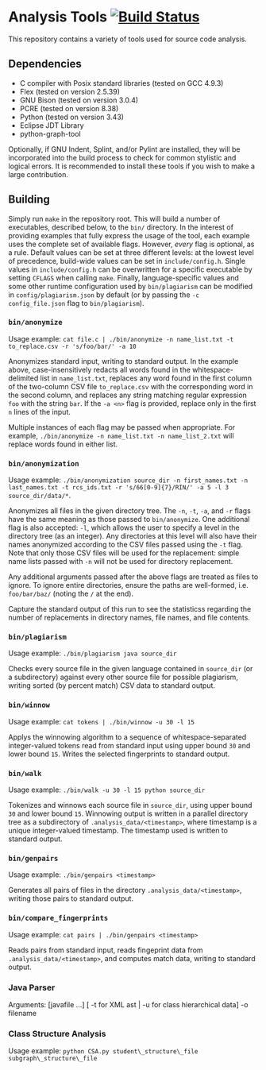 # Analysis Tools [![Build Status](https://travis-ci.org/Submitty/AnalysisTools.svg?branch=master)](https://travis-ci.org/Submitty/AnalysisTools)
This repository contains a variety of tools used for source code analysis.

## Dependencies
* C compiler with Posix standard libraries (tested on GCC 4.9.3)
* Flex (tested on version 2.5.39)
* GNU Bison (tested on version 3.0.4)
* PCRE (tested on version 8.38)
* Python (tested on version 3.43)
* Eclipse JDT Library
* python-graph-tool

Optionally, if GNU Indent, Splint, and/or Pylint are installed, they will be incorporated into the build process to check for common stylistic and logical errors. It is recommended to install these tools if you wish to make a large contribution.

## Building
Simply run `make` in the repository root. This will build a number of executables, described below, to the `bin/` directory. In the interest of providing examples that fully express the usage of the tool, each example uses the complete set of available flags. However, *every* flag is optional, as a rule. Default values can be set at three different levels: at the lowest level of precedence, build-wide values can be set in `include/config.h`. Single values in `include/config.h` can be overwritten for a specific executable by setting `CFLAGS` when calling `make`. Finally, language-specific values and some other runtime configuration used by `bin/plagiarism` can be modified in `config/plagiarism.json` by default (or by passing the `-c config_file.json` flag to `bin/plagiarism`).

### `bin/anonymize`
Usage example: `cat file.c | ./bin/anonymize -n name_list.txt -t to_replace.csv -r 's/foo/bar/' -a 10`

Anonymizes standard input, writing to standard output. In the example above, case-insensitively redacts all words found in the whitespace-delimited list in `name_list.txt`, replaces any word found in the first column of the two-column CSV file `to_replace.csv` with the corresponding word in the second column, and replaces any string matching regular expression `foo` with the string `bar`. If the `-a <n>` flag is provided, replace only in the first `n` lines of the input.

Multiple instances of each flag may be passed when appropriate. For example, `./bin/anonymize -n name_list.txt -n name_list_2.txt` will replace words found in either list.

### `bin/anonymization`
Usage example: `./bin/anonymization source_dir -n first_names.txt -n last_names.txt -t rcs_ids.txt -r 's/66[0-9]{7}/RIN/' -a 5 -l 3 source_dir/data/*`. 

Anonymizes all files in the given directory tree. The `-n`, `-t`, `-a`, and `-r` flags have the same meaning as those passed to `bin/anonymize`. One additional flag is also accepted: `-l`, which allows the user to specify a level in the directory tree (as an integer). Any directories at this level will also have their names anonymized according to the CSV files passed using the `-t` flag. Note that only those CSV files will be used for the replacement: simple name lists passed with `-n` will not be used for directory replacement.

Any additional arguments passed after the above flags are treated as files to ignore. To ignore entire directories, ensure the paths are well-formed, i.e. `foo/bar/baz/` (noting the `/` at the end).

Capture the standard output of this run to see the statisticss regarding the number of replacements in directory names, file names, and file contents.

### `bin/plagiarism`
Usage example: `./bin/plagiarism java source_dir`

Checks every source file in the given language contained in `source_dir` (or a subdirectory) against every other source file for possible plagiarism, writing sorted (by percent match) CSV data to standard output.

### `bin/winnow`
Usage example: `cat tokens | ./bin/winnow -u 30 -l 15`

Applys the winnowing algorithm to a sequence of whitespace-separated integer-valued tokens read from standard input using upper bound `30` and lower bound `15`. Writes the selected fingerprints to standard output.

### `bin/walk`
Usage example: `./bin/walk -u 30 -l 15 python source_dir`

Tokenizes and winnows each source file in `source_dir`, using upper bound `30` and lower bound `15`. Winnowing output is written in a parallel directory tree as a subdirectory of `.analysis_data/<timestamp>`, where timestamp is a unique integer-valued timestamp. The timestamp used is written to standard output.

### `bin/genpairs`
Usage example: `./bin/genpairs <timestamp>`

Generates all pairs of files in the directory `.analysis_data/<timestamp>`, writing those pairs to standard output.

### `bin/compare_fingerprints`
Usage example: `cat pairs | ./bin/genpairs <timestamp>`

Reads pairs from standard input, reads fingeprint data from `.analysis_data/<timestamp>`, and computes match data, writing to standard output.

### Java Parser
Arguments: \[javafile ...\] \[ -t for XML ast \|  -u for class hierarchical data\] -o filename

### Class Structure Analysis
Usage example: `python CSA.py student\_structure\_file subgraph\_structure\_file`
